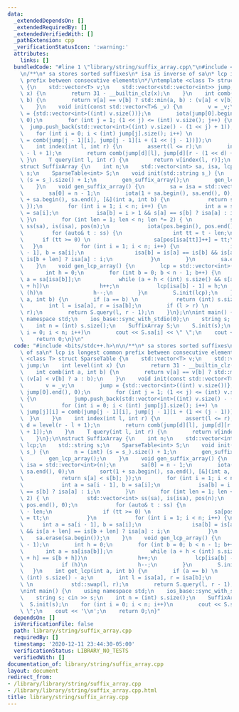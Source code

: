 ```yaml
---
data:
  _extendedDependsOn: []
  _extendedRequiredBy: []
  _extendedVerifiedWith: []
  _pathExtension: cpp
  _verificationStatusIcon: ':warning:'
  attributes:
    links: []
  bundledCode: "#line 1 \"library/string/suffix_array.cpp\"\n#include <bits/stdc++.h>\n\
    \n/**\n* sa stores sorted suffixes\n* isa is inverse of sa\n* lcp is longest common\
    \ prefix between consecutive elements\n*/\ntemplate <class T> struct SparseTable\
    \ {\n    std::vector<T> v;\n    std::vector<std::vector<int>> jump;\n    int level(int\
    \ x) {\n        return 31 - __builtin_clz(x);\n    }\n    int comb(int a, int\
    \ b) {\n        return v[a] == v[b] ? std::min(a, b) : (v[a] < v[b] ? a : b);\n\
    \    }\n    void init(const std::vector<T>& _v) {\n        v = _v;\n        jump\
    \ = {std::vector<int>((int) v.size())};\n        iota(jump[0].begin(), jump[0].end(),\
    \ 0);\n        for (int j = 1; (1 << j) <= (int) v.size(); j++) {\n          \
    \  jump.push_back(std::vector<int>((int) v.size() - (1 << j) + 1));\n        \
    \    for (int i = 0; i < (int) jump[j].size(); i++) \n                jump[j][i]\
    \ = comb(jump[j - 1][i], jump[j - 1][i + (1 << (j - 1))]);\n        }\n    }\n\
    \    int index(int l, int r) {\n        assert(l <= r);\n        int d = level(r\
    \ - l + 1);\n        return comb(jump[d][l], jump[d][r - (1 << d) + 1]);\n   \
    \ }\n    T query(int l, int r) {\n        return v[index(l, r)];\n    }\n};\n\n\
    struct SuffixArray {\n    int n;\n    std::vector<int> sa, isa, lcp;\n    std::string\
    \ s;\n    SparseTable<int> S;\n    void init(std::string s_) {\n        n = (int)\
    \ (s = s_).size() + 1;\n        gen_suffix_array();\n        gen_lcp_array();\n\
    \    }\n    void gen_suffix_array() {\n        sa = isa = std::vector<int>(n);\n\
    \        sa[0] = n - 1;\n        iota(1 + sa.begin(), sa.end(), 0);\n        sort(1\
    \ + sa.begin(), sa.end(), [&](int a, int b) {\n            return s[a] < s[b];\
    \ });\n        for (int i = 1; i < n; i++) {\n            int a = sa[i - 1], b\
    \ = sa[i];\n            isa[b] = i > 1 && s[a] == s[b] ? isa[a] : i;\n       \
    \ }\n        for (int len = 1; len < n; len *= 2) { \n            std::vector<int>\
    \ ss(sa), is(isa), pos(n);\n            iota(pos.begin(), pos.end(), 0);\n   \
    \         for (auto& t : ss) {\n                int tt = t - len;\n          \
    \      if (tt >= 0) \n                    sa[pos[isa[tt]]++] = tt;\n         \
    \   }\n            for (int i = 1; i < n; i++) {\n                int a = sa[i\
    \ - 1], b = sa[i];\n                isa[b] = is[a] == is[b] && is[a + len] ==\
    \ is[b + len] ? isa[a] : i;\n            }\n        }\n        sa.erase(sa.begin());\n\
    \    }\n    void gen_lcp_array() {\n        lcp = std::vector<int>(n - 1);\n \
    \       int h = 0;\n        for (int b = 0; b < n - 1; b++) {\n            int\
    \ a = sa[isa[b]];\n            while (a + h < (int) s.size() && s[a + h] == s[b\
    \ + h])\n                h++;\n            lcp[isa[b] - 1] = h;\n            if\
    \ (h)\n                h--;\n        }\n        S.init(lcp);\n    }\n    int get_lcp(int\
    \ a, int b) {\n        if (a == b) \n            return (int) s.size() - a;\n\
    \        int l = isa[a], r = isa[b];\n        if (l > r) \n            std::swap(l,\
    \ r);\n        return S.query(l, r - 1);\n    }\n};\n\nint main() {\n    using\
    \ namespace std;\n    ios_base::sync_with_stdio(0);\n    string s; cin >> s;\n\
    \    int n = (int) s.size();\n    SuffixArray S;\n    S.init(s);\n    for (int\
    \ i = 0; i < n; i++)\n        cout << S.sa[i] << \" \";\n    cout << '\\n';\n\
    \    return 0;\n}\n"
  code: "#include <bits/stdc++.h>\n\n/**\n* sa stores sorted suffixes\n* isa is inverse\
    \ of sa\n* lcp is longest common prefix between consecutive elements\n*/\ntemplate\
    \ <class T> struct SparseTable {\n    std::vector<T> v;\n    std::vector<std::vector<int>>\
    \ jump;\n    int level(int x) {\n        return 31 - __builtin_clz(x);\n    }\n\
    \    int comb(int a, int b) {\n        return v[a] == v[b] ? std::min(a, b) :\
    \ (v[a] < v[b] ? a : b);\n    }\n    void init(const std::vector<T>& _v) {\n \
    \       v = _v;\n        jump = {std::vector<int>((int) v.size())};\n        iota(jump[0].begin(),\
    \ jump[0].end(), 0);\n        for (int j = 1; (1 << j) <= (int) v.size(); j++)\
    \ {\n            jump.push_back(std::vector<int>((int) v.size() - (1 << j) + 1));\n\
    \            for (int i = 0; i < (int) jump[j].size(); i++) \n               \
    \ jump[j][i] = comb(jump[j - 1][i], jump[j - 1][i + (1 << (j - 1))]);\n      \
    \  }\n    }\n    int index(int l, int r) {\n        assert(l <= r);\n        int\
    \ d = level(r - l + 1);\n        return comb(jump[d][l], jump[d][r - (1 << d)\
    \ + 1]);\n    }\n    T query(int l, int r) {\n        return v[index(l, r)];\n\
    \    }\n};\n\nstruct SuffixArray {\n    int n;\n    std::vector<int> sa, isa,\
    \ lcp;\n    std::string s;\n    SparseTable<int> S;\n    void init(std::string\
    \ s_) {\n        n = (int) (s = s_).size() + 1;\n        gen_suffix_array();\n\
    \        gen_lcp_array();\n    }\n    void gen_suffix_array() {\n        sa =\
    \ isa = std::vector<int>(n);\n        sa[0] = n - 1;\n        iota(1 + sa.begin(),\
    \ sa.end(), 0);\n        sort(1 + sa.begin(), sa.end(), [&](int a, int b) {\n\
    \            return s[a] < s[b]; });\n        for (int i = 1; i < n; i++) {\n\
    \            int a = sa[i - 1], b = sa[i];\n            isa[b] = i > 1 && s[a]\
    \ == s[b] ? isa[a] : i;\n        }\n        for (int len = 1; len < n; len *=\
    \ 2) { \n            std::vector<int> ss(sa), is(isa), pos(n);\n            iota(pos.begin(),\
    \ pos.end(), 0);\n            for (auto& t : ss) {\n                int tt = t\
    \ - len;\n                if (tt >= 0) \n                    sa[pos[isa[tt]]++]\
    \ = tt;\n            }\n            for (int i = 1; i < n; i++) {\n          \
    \      int a = sa[i - 1], b = sa[i];\n                isa[b] = is[a] == is[b]\
    \ && is[a + len] == is[b + len] ? isa[a] : i;\n            }\n        }\n    \
    \    sa.erase(sa.begin());\n    }\n    void gen_lcp_array() {\n        lcp = std::vector<int>(n\
    \ - 1);\n        int h = 0;\n        for (int b = 0; b < n - 1; b++) {\n     \
    \       int a = sa[isa[b]];\n            while (a + h < (int) s.size() && s[a\
    \ + h] == s[b + h])\n                h++;\n            lcp[isa[b] - 1] = h;\n\
    \            if (h)\n                h--;\n        }\n        S.init(lcp);\n \
    \   }\n    int get_lcp(int a, int b) {\n        if (a == b) \n            return\
    \ (int) s.size() - a;\n        int l = isa[a], r = isa[b];\n        if (l > r)\
    \ \n            std::swap(l, r);\n        return S.query(l, r - 1);\n    }\n};\n\
    \nint main() {\n    using namespace std;\n    ios_base::sync_with_stdio(0);\n\
    \    string s; cin >> s;\n    int n = (int) s.size();\n    SuffixArray S;\n  \
    \  S.init(s);\n    for (int i = 0; i < n; i++)\n        cout << S.sa[i] << \"\
    \ \";\n    cout << '\\n';\n    return 0;\n}"
  dependsOn: []
  isVerificationFile: false
  path: library/string/suffix_array.cpp
  requiredBy: []
  timestamp: '2020-12-11 23:44:30-05:00'
  verificationStatus: LIBRARY_NO_TESTS
  verifiedWith: []
documentation_of: library/string/suffix_array.cpp
layout: document
redirect_from:
- /library/library/string/suffix_array.cpp
- /library/library/string/suffix_array.cpp.html
title: library/string/suffix_array.cpp
---
```

